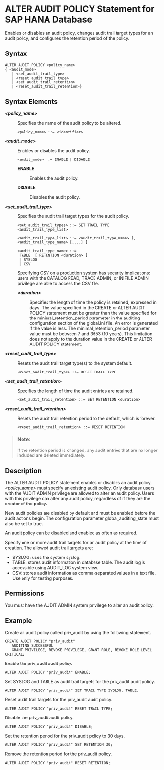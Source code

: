 <!-- loio80d668ca272541cb859cf787ac282d44 -->

# ALTER AUDIT POLICY Statement for SAP HANA Database

Enables or disables an audit policy, changes audit trail target types for an audit policy, and configures the retention period of the policy.



<a name="loio80d668ca272541cb859cf787ac282d44__sql_alter_audit_policy_1sql_alter_audit_policy_syntax"/>

## Syntax

```
ALTER AUDIT POLICY <policy_name> 
{ <audit_mode> 
   | <set_audit_trail_type>
   | <reset_audit_trail_type> 
   | <set_audit_trail_retention>
   | <reset_audit_trail_retention>}
```



<a name="loio80d668ca272541cb859cf787ac282d44__sql_alter_audit_policy_1sql_alter_audit_policy_syntax_elements"/>

## Syntax Elements


<dl>
<dt><b>

*<policy\_name\>*

</b></dt>
<dd>

Specifies the name of the audit policy to be altered.

```
<policy_name> ::= <identifier>
```



</dd><dt><b>

*<audit\_mode\>*

</b></dt>
<dd>

Enables or disables the audit policy.

```
<audit_mode> ::= ENABLE | DISABLE
```


<dl>
<dt><b>

ENABLE

</b></dt>
<dd>

Enables the audit policy.



</dd><dt><b>

DISABLE

</b></dt>
<dd>

Disables the audit policy.



</dd>
</dl>



</dd><dt><b>

*<set\_audit\_trail\_type\>*

</b></dt>
<dd>

Specifies the audit trail target types for the audit policy.

```
<set_audit_trail_types> ::= SET TRAIL TYPE <audit_trail_type_list>

<audit_trail_type_list> ::= <audit_trail_type_name> [, <audit_trail_type_name> [,...] ]

<audit_trail_type_name> ::= 
 TABLE  [ RETENTION <duration> ]
 | SYSLOG 
 | CSV
```

Specifying CSV on a production system has security implications: users with the CATALOG READ, TRACE ADMIN, or INIFILE ADMIN privilege are able to access the CSV file.


<dl>
<dt><b>

*<duration\>*

</b></dt>
<dd>

Specifies the length of time the policy is retained, expressed in days. The value specified in the CREATE or ALTER AUDIT POLICY statement must be greater than the value specified for the minimal\_retention\_period parameter in the auditing configuration section of the global.ini file. An error is generated if the value is less. The minimal\_retention\_period parameter value must be between 7 and 3653 \(10 years\). This limitation does not apply to the duration value in the CREATE or ALTER AUDIT POLICY statement.



</dd>
</dl>



</dd><dt><b>

*<reset\_audit\_trail\_type\>*

</b></dt>
<dd>

Resets the audit trail target type\(s\) to the system default.

```
<reset_audit_trail_type> ::= RESET TRAIL TYPE
```



</dd><dt><b>

*<set\_audit\_trail\_retention\>*

</b></dt>
<dd>

Specifies the length of time the audit entries are retained.

```
<set_audit_trail_retention> ::= SET RETENTION <duration>
```



</dd><dt><b>

*<reset\_audit\_trail\_retention\>*

</b></dt>
<dd>

Resets the audit trail retention period to the default, which is forever.

```
<reset_audit_trail_retention> ::= RESET RETENTION
```



</dd>
</dl>

> ### Note:  
> If the retention period is changed, any audit entries that are no longer included are deleted immediately.



<a name="loio80d668ca272541cb859cf787ac282d44__sql_alter_audit_policy_1sql_alter_audit_policy_description"/>

## Description

The ALTER AUDIT POLICY statement enables or disables an audit policy. *<policy\_name\>* must specify an existing audit policy. Only database users with the AUDIT ADMIN privilege are allowed to alter an audit policy. Users with this privilege can alter any audit policy, regardless of if they are the creator of the policy.

New audit policies are disabled by default and must be enabled before the audit actions begin. The configuration parameter global\_auditing\_state must also be set to true.

An audit policy can be disabled and enabled as often as required.

Specify one or more audit trail targets for an audit policy at the time of creation. The allowed audit trail targets are:

-   SYSLOG: uses the system syslog.
-   TABLE: stores audit information in database table. The audit log is accessible using AUDIT\_LOG system view.
-   CSV: stores audit information as comma-separated values in a text file. Use only for testing purposes.



<a name="loio80d668ca272541cb859cf787ac282d44__section_snl_sp5_qbb"/>

## Permissions

You must have the AUDIT ADMIN system privilege to alter an audit policy.



<a name="loio80d668ca272541cb859cf787ac282d44__sql_alter_audit_policy_1sql_alter_audit_policy_examples"/>

## Example

Create an audit policy called priv\_audit by using the following statement.

```
CREATE AUDIT POLICY "priv_audit"
   AUDITING SUCCESSFUL
   GRANT PRIVILEGE, REVOKE PRIVILEGE, GRANT ROLE, REVOKE ROLE LEVEL CRITICAL;
```

Enable the priv\_audit audit policy.

```
ALTER AUDIT POLICY "priv_audit" ENABLE;
```

Set SYSLOG and TABLE as audit trail targets for the priv\_audit audit policy.

```
ALTER AUDIT POLICY "priv_audit" SET TRAIL TYPE SYSLOG, TABLE;
```

Reset audit trail targets for the priv\_audit audit policy.

```
ALTER AUDIT POLICY "priv_audit" RESET TRAIL TYPE;
```

Disable the priv\_audit audit policy.

```
ALTER AUDIT POLICY "priv_audit" DISABLE;
```

Set the retention period for the priv\_audit policy to 30 days.

```
ALTER AUDIT POLICY "priv_audit" SET RETENTION 30;
```

Remove the retention period for the priv\_audit policy.

```
ALTER AUDIT POLICY "priv_audit" RESET RETENTION;
```

